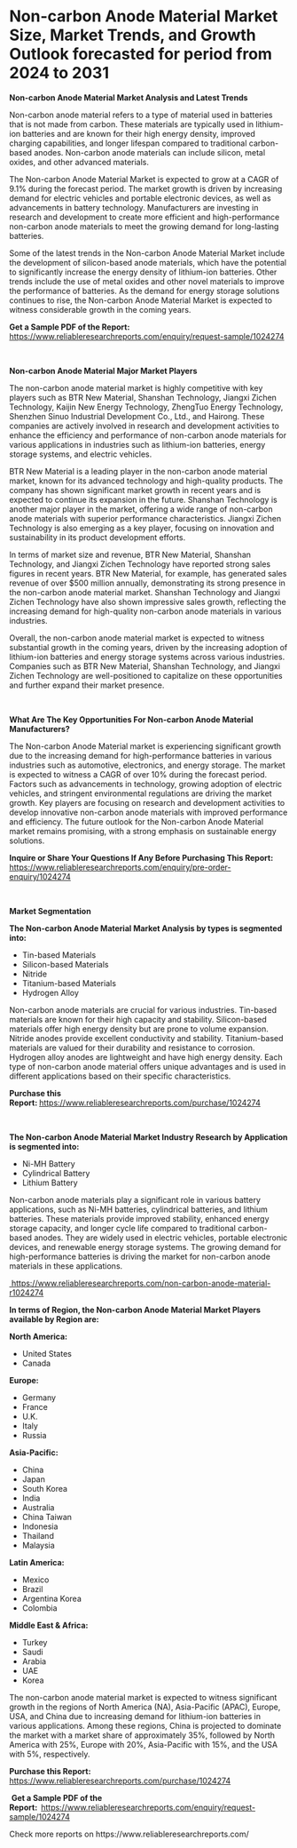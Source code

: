 <p><h1>Non-carbon Anode Material Market Size, Market Trends, and Growth Outlook forecasted for period from 2024 to 2031</h1></p><p><strong>Non-carbon Anode Material Market Analysis and Latest Trends</strong></p>
<p><p>Non-carbon anode material refers to a type of material used in batteries that is not made from carbon. These materials are typically used in lithium-ion batteries and are known for their high energy density, improved charging capabilities, and longer lifespan compared to traditional carbon-based anodes. Non-carbon anode materials can include silicon, metal oxides, and other advanced materials.</p><p>The Non-carbon Anode Material Market is expected to grow at a CAGR of 9.1% during the forecast period. The market growth is driven by increasing demand for electric vehicles and portable electronic devices, as well as advancements in battery technology. Manufacturers are investing in research and development to create more efficient and high-performance non-carbon anode materials to meet the growing demand for long-lasting batteries.</p><p>Some of the latest trends in the Non-carbon Anode Material Market include the development of silicon-based anode materials, which have the potential to significantly increase the energy density of lithium-ion batteries. Other trends include the use of metal oxides and other novel materials to improve the performance of batteries. As the demand for energy storage solutions continues to rise, the Non-carbon Anode Material Market is expected to witness considerable growth in the coming years.</p></p>
<p><strong>Get a Sample PDF of the Report:&nbsp;</strong> <a href="https://www.reliableresearchreports.com/enquiry/request-sample/1024274">https://www.reliableresearchreports.com/enquiry/request-sample/1024274</a></p>
<p>&nbsp;</p>
<p><strong>Non-carbon Anode Material Major Market Players</strong></p>
<p><p>The non-carbon anode material market is highly competitive with key players such as BTR New Material, Shanshan Technology, Jiangxi Zichen Technology, Kaijin New Energy Technology, ZhengTuo Energy Technology, Shenzhen Sinuo Industrial Development Co., Ltd., and Hairong. These companies are actively involved in research and development activities to enhance the efficiency and performance of non-carbon anode materials for various applications in industries such as lithium-ion batteries, energy storage systems, and electric vehicles.</p><p>BTR New Material is a leading player in the non-carbon anode material market, known for its advanced technology and high-quality products. The company has shown significant market growth in recent years and is expected to continue its expansion in the future. Shanshan Technology is another major player in the market, offering a wide range of non-carbon anode materials with superior performance characteristics. Jiangxi Zichen Technology is also emerging as a key player, focusing on innovation and sustainability in its product development efforts.</p><p>In terms of market size and revenue, BTR New Material, Shanshan Technology, and Jiangxi Zichen Technology have reported strong sales figures in recent years. BTR New Material, for example, has generated sales revenue of over $500 million annually, demonstrating its strong presence in the non-carbon anode material market. Shanshan Technology and Jiangxi Zichen Technology have also shown impressive sales growth, reflecting the increasing demand for high-quality non-carbon anode materials in various industries.</p><p>Overall, the non-carbon anode material market is expected to witness substantial growth in the coming years, driven by the increasing adoption of lithium-ion batteries and energy storage systems across various industries. Companies such as BTR New Material, Shanshan Technology, and Jiangxi Zichen Technology are well-positioned to capitalize on these opportunities and further expand their market presence.</p></p>
<p>&nbsp;</p>
<p><strong>What Are The Key Opportunities For Non-carbon Anode Material Manufacturers?</strong></p>
<p><p>The Non-carbon Anode Material market is experiencing significant growth due to the increasing demand for high-performance batteries in various industries such as automotive, electronics, and energy storage. The market is expected to witness a CAGR of over 10% during the forecast period. Factors such as advancements in technology, growing adoption of electric vehicles, and stringent environmental regulations are driving the market growth. Key players are focusing on research and development activities to develop innovative non-carbon anode materials with improved performance and efficiency. The future outlook for the Non-carbon Anode Material market remains promising, with a strong emphasis on sustainable energy solutions.</p></p>
<p><strong>Inquire or Share Your Questions If Any Before Purchasing This Report:</strong> <a href="https://www.reliableresearchreports.com/enquiry/pre-order-enquiry/1024274">https://www.reliableresearchreports.com/enquiry/pre-order-enquiry/1024274</a></p>
<p>&nbsp;</p>
<p><strong>Market Segmentation</strong></p>
<p><strong>The Non-carbon Anode Material Market Analysis by types is segmented into:</strong></p>
<p><ul><li>Tin-based Materials</li><li>Silicon-based Materials</li><li>Nitride</li><li>Titanium-based Materials</li><li>Hydrogen Alloy</li></ul></p>
<p><p>Non-carbon anode materials are crucial for various industries. Tin-based materials are known for their high capacity and stability. Silicon-based materials offer high energy density but are prone to volume expansion. Nitride anodes provide excellent conductivity and stability. Titanium-based materials are valued for their durability and resistance to corrosion. Hydrogen alloy anodes are lightweight and have high energy density. Each type of non-carbon anode material offers unique advantages and is used in different applications based on their specific characteristics.</p></p>
<p><strong>Purchase this Report:&nbsp;</strong><a href="https://www.reliableresearchreports.com/purchase/1024274">https://www.reliableresearchreports.com/purchase/1024274</a></p>
<p>&nbsp;</p>
<p><strong>The Non-carbon Anode Material Market Industry Research by Application is segmented into:</strong></p>
<p><ul><li>Ni-MH Battery</li><li>Cylindrical Battery</li><li>Lithium Battery</li></ul></p>
<p><p>Non-carbon anode materials play a significant role in various battery applications, such as Ni-MH batteries, cylindrical batteries, and lithium batteries. These materials provide improved stability, enhanced energy storage capacity, and longer cycle life compared to traditional carbon-based anodes. They are widely used in electric vehicles, portable electronic devices, and renewable energy storage systems. The growing demand for high-performance batteries is driving the market for non-carbon anode materials in these applications.</p></p>
<p><a href="https://www.reliableresearchreports.com/non-carbon-anode-material-r1024274">&nbsp;https://www.reliableresearchreports.com/non-carbon-anode-material-r1024274</a></p>
<p><strong>In terms of Region, the Non-carbon Anode Material Market Players available by Region are:</strong></p>
<p>
    <p> <strong> North America: </strong>
        <ul>
            <li>United States</li>
            <li>Canada</li>
        </ul>
        </p> 
    <p> <strong> Europe: </strong>
        <ul>
            <li>Germany</li>
            <li>France</li>
            <li>U.K.</li>
            <li>Italy</li>
            <li>Russia</li>
        </ul>
        </p> 
    <p> <strong> Asia-Pacific: </strong>
        <ul>
            <li>China</li>
            <li>Japan</li>
            <li>South Korea</li>
            <li>India</li>
            <li>Australia</li>
            <li>China Taiwan</li>
            <li>Indonesia</li>
            <li>Thailand</li>
            <li>Malaysia</li>
        </ul>
        </p> 
    <p> <strong> Latin America: </strong>
        <ul>
            <li>Mexico</li>
            <li>Brazil</li>
            <li>Argentina Korea</li>
            <li>Colombia</li>
        </ul>
        </p> 
    <p> <strong> Middle East & Africa: </strong>
        <ul>
            <li>Turkey</li>
            <li>Saudi</li>
            <li>Arabia</li>
            <li>UAE</li>
            <li>Korea</li>
        </ul>
    </p>
    </p>
<p><p>The non-carbon anode material market is expected to witness significant growth in the regions of North America (NA), Asia-Pacific (APAC), Europe, USA, and China due to increasing demand for lithium-ion batteries in various applications. Among these regions, China is projected to dominate the market with a market share of approximately 35%, followed by North America with 25%, Europe with 20%, Asia-Pacific with 15%, and the USA with 5%, respectively.</p></p>
<p><strong>Purchase this Report: </strong><a href="https://www.reliableresearchreports.com/purchase/1024274">https://www.reliableresearchreports.com/purchase/1024274</a></p>
<p>&nbsp;<strong>Get a Sample PDF of the Report:&nbsp;&nbsp;</strong><a href="https://www.reliableresearchreports.com/enquiry/request-sample/1024274">https://www.reliableresearchreports.com/enquiry/request-sample/1024274</a></p>
<p><strong></strong></p>
<p>Check more reports on https://www.reliableresearchreports.com/</p>